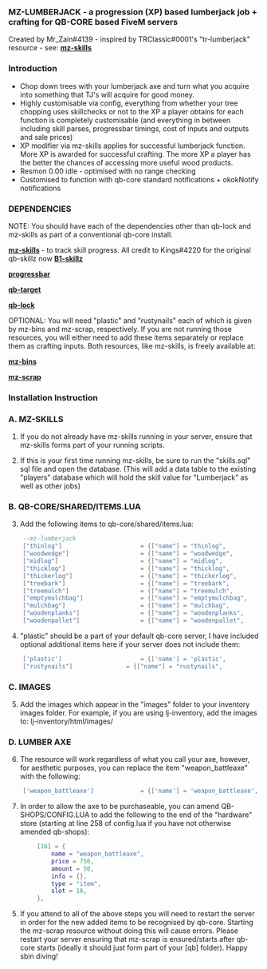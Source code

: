 ### MZ-LUMBERJACK - a progression (XP) based lumberjack job + crafting for QB-CORE based FiveM servers

Created by Mr_Zain#4139 - inspired by TRClassic#0001's "tr-lumberjack" resource - see: **[mz-skills](https://github.com/trclassic92/tr-lumberjack)**

### Introduction 
- Chop down trees with your lumberjack axe and turn what you acquire into something that TJ's will acquire for good money.
- Highly customisable via config, everything from whether your tree chopping uses skillchecks or not to the XP a player obtains for each function is completely customisable (and everything in between including skill parses, progressbar timings, cost of inputs and outputs and sale prices)
- XP modifier via mz-skills applies for successful lumberjack function. More XP is awarded for successful crafting. The more XP a player has the better the chances of accessing more useful wood products.
- Resmon 0.00 idle - optimised with no range checking
- Customised to function with qb-core standard notifications + okokNotify notifications

### DEPENDENCIES

NOTE: You should have each of the dependencies other than qb-lock and mz-skills as part of a conventional qb-core install.

**[mz-skills](https://github.com/MrZainRP/mz-skills)** - to track skill progress. All credit to Kings#4220 for the original qb-skillz now **[B1-skillz](https://github.com/Burn-One-Studios/B1-skillz)**

**[progressbar](https://github.com/qbcore-framework/progressbar)**

**[qb-target](https://github.com/qbcore-framework/qb-target)**

**[qb-lock](https://github.com/Nathan-FiveM/qb-lock)**

OPTIONAL: You will need "plastic" and "rustynails" each of which is given by mz-bins and mz-scrap, respectively. If you are not running those resources, you will either need to add these items separately or replace them as crafting inputs. Both resources, like mz-skills, is freely available at:

**[mz-bins](https://github.com/MrZainRP/mz-bins)**

**[mz-scrap](https://github.com/MrZainRP/mz-scrap)**

### Installation Instruction

### A. MZ-SKILLS

1. If you do not already have mz-skills running in your server, ensure that mz-skills forms part of your running scripts. 

2. If this is your first time running mz-skills, be sure to run the "skills.sql" sql file and open the database. (This will add a data table to the existing "players" database which will hold the skill value for "Lumberjack" as well as other jobs)

### B. QB-CORE/SHARED/ITEMS.LUA

3. Add the following items to qb-core/shared/items.lua:

```lua
	--mz-lumberjack
	["thinlog"] 		 	 	 	 = {["name"] = "thinlog",           			["label"] = "Thin Pine Log",	 		["weight"] = 700, 		["type"] = "item", 		["image"] = "thinlog.png", 				["unique"] = false, 	["useable"] = false, 	["shouldClose"] = false,   ["combinable"] = nil,   ["description"] = "A freshly cut thin log of pine."},
    ["woodwedge"] 		 	 	 	 = {["name"] = "woodwedge",           			["label"] = "Log Wedge", 				["weight"] = 350,		["type"] = "item", 		["image"] = "woodwedge.png", 			["unique"] = false, 	["useable"] = false, 	["shouldClose"] = false,   ["combinable"] = nil,   ["description"] = "A wedge of a tree log, freshly cut and smelling like the forest."},
	["midlog"] 		 	 	 	 	 = {["name"] = "midlog",           				["label"] = "Medium Pine Log",	 		["weight"] = 1200,		["type"] = "item", 		["image"] = "midlog.png", 				["unique"] = false, 	["useable"] = false, 	["shouldClose"] = false,   ["combinable"] = nil,   ["description"] = "A medium weighted log of pine."},
	["thicklog"] 		 	 	 	 = {["name"] = "thicklog",           			["label"] = "Thick Pine Log",	 		["weight"] = 1550,		["type"] = "item", 		["image"] = "thicklog.png", 			["unique"] = false, 	["useable"] = false, 	["shouldClose"] = false,   ["combinable"] = nil,   ["description"] = "A thick, dense log of pine."},
    ["thickerlog"] 			 	 	 = {["name"] = "thickerlog", 					["label"] = "Thicker Pine Log", 		["weight"] = 2200, 		["type"] = "item", 		["image"] = "thickerlog.png", 			["unique"] = false, 	["useable"] = false, 	["shouldClose"] = false,   ["combinable"] = nil,   ["description"] = "The thickest cut of pine achievable with a hand axe."},
	["treebark"] 		 	 		 = {["name"] = "treebark",           			["label"] = "Tree Bark",	 			["weight"] = 200, 		["type"] = "item", 		["image"] = "treebark.png", 			["unique"] = false, 	["useable"] = false, 	["shouldClose"] = false,   ["combinable"] = nil,   ["description"] = "Wooden bark stripped away from what looks like a pine tree."},
    ["treemulch"] 		 	 	 	 = {["name"] = "treemulch",           			["label"] = "Wooden Mulch", 			["weight"] = 200,		["type"] = "item", 		["image"] = "treemulch.png", 			["unique"] = false, 	["useable"] = false, 	["shouldClose"] = false,   ["combinable"] = nil,   ["description"] = "An array of roughly cut wooden chunks for pulping purposes."},
	["emptymulchbag"] 		 	 	 = {["name"] = "emptymulchbag",           		["label"] = "Empty Mulch Bag",	 		["weight"] = 200,		["type"] = "item", 		["image"] = "emptymulchbag.png", 		["unique"] = false, 	["useable"] = false, 	["shouldClose"] = false,   ["combinable"] = nil,   ["description"] = "A tough and durable bag capable of holding many kilograms of product."},
	["mulchbag"] 		 	 	 	 = {["name"] = "mulchbag",           			["label"] = "Bag of Mulch",	 			["weight"] = 1200,		["type"] = "item", 		["image"] = "mulchbag.png", 			["unique"] = false, 	["useable"] = false, 	["shouldClose"] = false,   ["combinable"] = nil,   ["description"] = "A tough and heavy bag of tree mulch, ready to be sold."},
	["woodenplanks"] 		 	 	 = {["name"] = "woodenplanks",           		["label"] = "Wooden Planks",	 		["weight"] = 1100,		["type"] = "item", 		["image"] = "woodenplanks.png", 		["unique"] = false, 	["useable"] = true, 	["shouldClose"] = false,   ["combinable"] = nil,   ["description"] = "A bundle of 4x2 wooden planks with a variety of residential and commercial purposes."},
    ["woodenpallet"] 			 	 = {["name"] = "woodenpallet", 					["label"] = "Wooden Pallet", 			["weight"] = 1000, 		["type"] = "item", 		["image"] = "woodenpallet.png", 		["unique"] = false, 	["useable"] = false, 	["shouldClose"] = false,   ["combinable"] = nil,   ["description"] = "A sturdy pallet used in storage facilities in order for forklifts to move goods around a warehouse."},
```

4. "plastic" should be a part of your default qb-core server, I have included optional additional items here if your server does not include them:

```lua
	['plastic'] 					 = {['name'] = 'plastic', 			  	  	  	['label'] = 'Plastic', 					['weight'] = 100, 		['type'] = 'item', 		['image'] = 'plastic.png', 				['unique'] = false, 	['useable'] = false, 	['shouldClose'] = false,   ['combinable'] = nil,   ['description'] = 'RECYCLE! - Greta Thunberg 2019'},
	["rustynails"]         	 	 = {["name"] = "rustynails",         		["label"] = "Rusted Nails",    			["weight"] = 150,       ["type"] = "item",      ["image"] = "rustynails.png",     		["unique"] = false,     ["useable"] = true,     ["shouldClose"] = true,    ["combinable"] = nil,   ["description"] = "A collection of nails that have seen better days... Perhaps they can be cleaned?"},
```

### C. IMAGES

5. Add the images which appear in the "images" folder to your inventory images folder. For example, if you are using lj-inventory, add the images to: lj-inventory/html/images/

### D. LUMBER AXE

6. The resource will work regardless of what you call your axe, however, for aesthetic purposes, you can replace the item "weapon_battleaxe" with the following:

```lua
	['weapon_battleaxe'] 			 = {['name'] = 'weapon_battleaxe', 		 	  	['label'] = 'Lumber Axe', 				['weight'] = 1000, 		['type'] = 'weapon', 	['ammotype'] = nil,						['image'] = 'weapon_battleaxe.png', 	['unique'] = true, 		['useable'] = false, 	['description'] = 'A large broad-bladed axe used in ancient warfare'},
```

7. In order to allow the axe to be purchaseable, you can amend QB-SHOPS/CONFIG.LUA to add the following to the end of the "hardware" store (starting at line 258 of config.lua if you have not otherwise amended qb-shops):

```lua
        [16] = {
            name = "weapon_battleaxe",
            price = 750,
            amount = 50,
            info = {},
            type = "item",
            slot = 16,
        },
```

5. If you attend to all of the above steps you will need to restart the server in order for the new added items to be recognised by qb-core. Starting the mz-scrap resource without doing this will cause errors. Please restart your server ensuring that mz-scrap is ensured/starts after qb-core starts (ideally it should just form part of your [qb] folder). Happy sbin diving!
